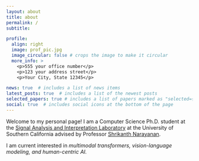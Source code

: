 ```yaml
---
layout: about
title: about
permalink: /
subtitle: 

profile:
  align: right
  image: prof_pic.jpg
  image_circular: false # crops the image to make it circular
  more_info: >
    <p>555 your office number</p>
    <p>123 your address street</p>
    <p>Your City, State 12345</p>

news: true  # includes a list of news items
latest_posts: true  # includes a list of the newest posts
selected_papers: true # includes a list of papers marked as "selected={true}"
social: true  # includes social icons at the bottom of the page
---
```



Welcome to my personal page! I am a Computer Science Ph.D. student at the [Signal Analysis and Interpretation Laboratory](https://sail.usc.edu) at the University of Southern California advised by Professor [Shrikanth Narayanan](https://sail.usc.edu/people/shri.html).

I am current interested in *multimodal transformers, vision-language modeling, and human-centric AI.*  

